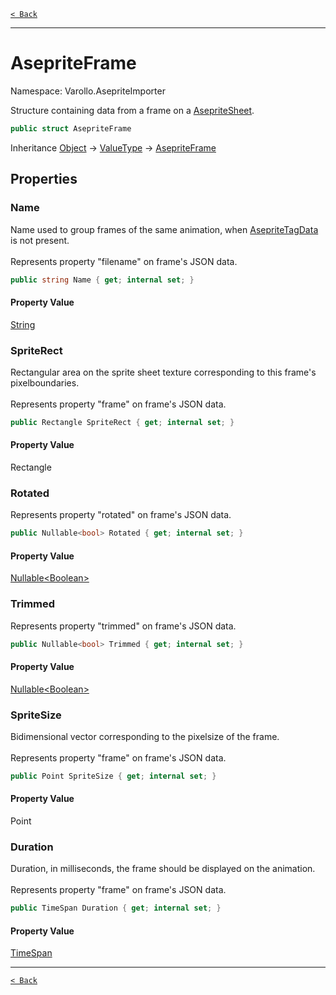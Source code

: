 [`< Back`](./)

---

# AsepriteFrame

Namespace: Varollo.AsepriteImporter

Structure containing data from a frame on a [AsepriteSheet](varollo.asepriteimporter.asepritesheet).

```csharp
public struct AsepriteFrame
```

Inheritance [Object](https://docs.microsoft.com/en-us/dotnet/api/system.object) → [ValueType](https://docs.microsoft.com/en-us/dotnet/api/system.valuetype) → [AsepriteFrame](varollo.asepriteimporter.asepriteframe)

## Properties

### **Name**

Name used to group frames of the same animation, when [AsepriteTagData](varollo.asepriteimporter.metadata.asepritetagdata) is not present.
 <br><br>
 Represents property
 "filename"
 on frame's JSON data.

```csharp
public string Name { get; internal set; }
```

#### Property Value

[String](https://docs.microsoft.com/en-us/dotnet/api/system.string)<br>

### **SpriteRect**

Rectangular area on the sprite sheet texture corresponding to this frame's pixelboundaries.
 <br><br>
 Represents property "frame"
 on frame's JSON data.

```csharp
public Rectangle SpriteRect { get; internal set; }
```

#### Property Value

Rectangle<br>

### **Rotated**

Represents property "rotated"
 on frame's JSON data.

```csharp
public Nullable<bool> Rotated { get; internal set; }
```

#### Property Value

[Nullable&lt;Boolean&gt;](https://docs.microsoft.com/en-us/dotnet/api/system.nullable-1)<br>

### **Trimmed**

Represents property "trimmed"
 on frame's JSON data.

```csharp
public Nullable<bool> Trimmed { get; internal set; }
```

#### Property Value

[Nullable&lt;Boolean&gt;](https://docs.microsoft.com/en-us/dotnet/api/system.nullable-1)<br>

### **SpriteSize**

Bidimensional vector corresponding to the pixelsize of the frame.
 <br><br>
 Represents property "frame"
 on frame's JSON data.

```csharp
public Point SpriteSize { get; internal set; }
```

#### Property Value

Point<br>

### **Duration**

Duration, in milliseconds, the frame should be displayed on the animation.
 <br><br>
 Represents property "frame"
 on frame's JSON data.

```csharp
public TimeSpan Duration { get; internal set; }
```

#### Property Value

[TimeSpan](https://docs.microsoft.com/en-us/dotnet/api/system.timespan)<br>

---

[`< Back`](./)
